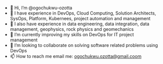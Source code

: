 - 👋 Hi, I’m @ogochukwu-ozotta
- 👀 I have experience in DevOps, Cloud Computing, Solution Architects, SysOps, Platform, Kubernees, project automation and management
- 👀 I also have experience in data engineering, data integration, data management, geophysics, rock physics and geomechanics
- 🌱 I’m currently improving my skills on DevOps for IT project management 
- 💞️ I’m looking to collaborate on solving software related problems using DevOps
- 📫 How to reach me email me: ogochukwu.ozotta@gmail.coom

<!---
ogochukwu-ozotta/ogochukwu-ozotta is a ✨ special ✨ repository because its `README.md` (this file) appears on your GitHub profile.
You can click the Preview link to take a look at your changes.
--->
